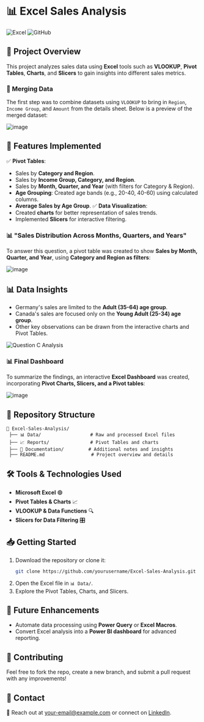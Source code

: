 # 📊 Excel Sales Analysis

![Excel](https://img.shields.io/badge/Microsoft_Excel-217346?style=for-the-badge&logo=microsoft-excel&logoColor=white)
![GitHub](https://img.shields.io/badge/GitHub-100000?style=for-the-badge&logo=github&logoColor=white)

## 📝 Project Overview
This project analyzes sales data using **Excel** tools such as **VLOOKUP**, **Pivot Tables**, **Charts**, and **Slicers** to gain insights into different sales metrics.

### 🔹 Merging Data
The first step was to combine datasets using `VLOOKUP` to bring in `Region`, `Income Group`, and `Amount` from the details sheet. Below is a preview of the merged dataset:

![image](https://github.com/user-attachments/assets/954e3198-ec5b-4e73-b617-9b61edcb0057)


## 🚀 Features Implemented
✅ **Pivot Tables**:
- Sales by **Category and Region**.
- Sales by **Income Group, Category, and Region**.
- Sales by **Month, Quarter, and Year** (with filters for Category & Region).
- **Age Grouping**: Created age bands (e.g., 20-40, 40-60) using calculated columns.
- **Average Sales by Age Group**.
✅ **Data Visualization**:
- Created **charts** for better representation of sales trends.
- Implemented **Slicers** for interactive filtering.

### 📊 "Sales Distribution Across Months, Quarters, and Years"
To answer this question, a pivot table was created to show **Sales by Month, Quarter, and Year**, using **Category and Region as filters**:

![image](https://github.com/user-attachments/assets/1a446999-1288-4653-9679-96a439d5a570)


## 📊 Data Insights
- Germany's sales are limited to the **Adult (35-64) age group**.
- Canada's sales are focused only on the **Young Adult (25-34) age group**.
- Other key observations can be drawn from the interactive charts and Pivot Tables.


![Question C Analysis](path/to/question_C.png)

### 📊 Final Dashboard
To summarize the findings, an interactive **Excel Dashboard** was created, incorporating **Pivot Charts, Slicers, and a Pivot tables**:

![image](https://github.com/user-attachments/assets/3419dcd6-f038-4a1c-b58a-1ddbedb7e75b)



## 📂 Repository Structure
```
📁 Excel-Sales-Analysis/
 ├── 📊 Data/                  # Raw and processed Excel files
 ├── 📈 Reports/               # Pivot Tables and charts
 ├── 📜 Documentation/         # Additional notes and insights
 ├── README.md                 # Project overview and details
```

## 🛠️ Tools & Technologies Used
- **Microsoft Excel** 🟢
- **Pivot Tables & Charts** 📈
- **VLOOKUP & Data Functions** 🔍
- **Slicers for Data Filtering** 🎛️

## 📥 Getting Started
1. Download the repository or clone it:
   ```sh
   git clone https://github.com/yourusername/Excel-Sales-Analysis.git
   ```
2. Open the Excel file in `📊 Data/`.
3. Explore the Pivot Tables, Charts, and Slicers.

## 📌 Future Enhancements
- Automate data processing using **Power Query** or **Excel Macros**.
- Convert Excel analysis into a **Power BI dashboard** for advanced reporting.

## 🤝 Contributing
Feel free to fork the repo, create a new branch, and submit a pull request with any improvements!

## 📧 Contact
📩 Reach out at [your-email@example.com](mailto:your-email@example.com) or connect on [LinkedIn](https://linkedin.com/in/yourprofile).
